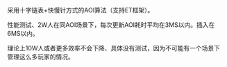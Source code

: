 采用十字链表+快慢针方式的AOI算法（支持ET框架）。

性能测试、2W人在同AOI场景下，每次更新AOI耗时平均在3MS以内。插入在6MS以内。

理论上10W人或者更多效率不会下降、具体没有测试，因为不可能有一个场景下管理这么多玩家的情况。

